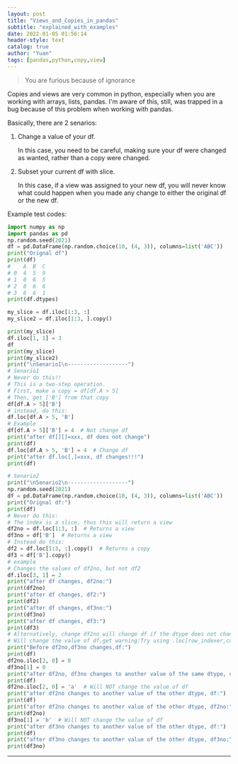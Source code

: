 ```yaml
---
layout: post
title: "Views_and_Copies_in_pandas"
subtitle: "explained_with_examples"
date: 2022-01-05 01:56:14
header-style: text
catalog: true
author: "Yuan"
tags: [pandas,python,copy,view]
---
```

> You are furious because of ignorance

Copies and views are very common in python, especially when you are working with arrays, lists, pandas. I'm aware of this, still, was trapped in a bug because of this problem when working with pandas.

Basically, there are 2 senarios:
1. Change a value of your df.

   In this case, you need to be careful, making sure your df were changed as wanted, rather than a copy were changed.

2. Subset your current df with slice.
   
   In this case, if a view was assigned to your new df, you will never know what could happen when you made any change to either the original df or the new df.

Example test codes:

```python
import numpy as np
import pandas as pd
np.random.seed(2021)
df = pd.DataFrame(np.random.choice(10, (4, 3)), columns=list('ABC'))
print("Orignal df")
print(df)
#    A  B  C
# 0  4  5  9
# 1  0  6  5
# 2  8  6  6
# 3  6  6  1
print(df.dtypes)

my_slice = df.iloc[1:3, :]
my_slice2 = df.iloc[1:3, ].copy()

print(my_slice)
df.iloc[1, 1] = 3
df
print(my_slice)
print(my_slice2)
print("\nSenario1\n-------------------")
# Senario1
# Never do this!!
# This is a two-step operation.
# First, make a copy = df[df.A > 5]
# Then, get ['B'] from that copy
df[df.A > 5]['B']
# instead, do this:
df.loc[df.A > 5, 'B']
# Example
df[df.A > 5]['B'] = 4  # Not change df
print("after df[][]=xxx, df does not change")
print(df)
df.loc[df.A > 5, 'B'] = 4  # Change df
print("after df.loc[,]=xxx, df changes!!!")
print(df)

# Senario2
print("\nSenario2\n-------------------")
np.random.seed(2021)
df = pd.DataFrame(np.random.choice(10, (4, 3)), columns=list('ABC'))
print("Orignal df:")
print(df)
# Never do this:
# The index is a slice, thus this will return a view
df2no = df.loc[1:3, :]  # Returns a view
df3no = df['B']  # Returns a view
# Instead do this:
df2 = df.loc[1:3, :].copy()  # Returns a copy
df3 = df['B'].copy()
# example
# Changes the values of df2no, but not df2
df.iloc[3, 1] = 2
print("after df changes, df2no:")
print(df2no)
print("after df changes, df2:")
print(df2)
print("after df changes, df3no:")
print(df3no)
print("after df changes, df3:")
print(df3)
# Alternatively, change df2no will change df if the dtype does not change
# Will change the value of df,get warning:Try using .loc[row_indexer,col_indexer] = value instead
print("Before df2no,df3no changes,df:")
print(df)
df2no.iloc[2, 0] = 0
df3no[1] = 0
print("after df2no, df3no changes to another value of the same dtype, df:")
print(df)
df2no.iloc[2, 0] = 'a'  # Will NOT change the value of df
print("after df2no changes to another value of the other dtype, df:")
print(df)
print("after df2no changes to another value of the other dtype, df2no:")
print(df2no)
df3no[1] = 'b'  # Will NOT change the value of df
print("after df3no changes to another value of the other dtype, df:")
print(df)
print("after df3no changes to another value of the other dtype, df3no:")
print(df3no)

```


---

